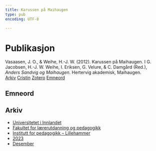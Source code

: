 ```yaml
---
title: Karussen på Maihaugen
type: pub
encoding: UTF-8

---
```

<h1>Publikasjon</h1>
<article id="csl-bib-container-M7DJVUHE" class="csl-bib-container">
  <div class="csl-bib-body"> <div class="csl-entry">Vasaasen, J. O., &#38; Weihe, H.-J. W. (2012). Karussen på Maihaugen. I G. Jacobsen, H.-J. W. Weihe, I. Eriksen, G. Velure, &#38; C. Damgård (Red.), <i>Anders Sandvig og Maihaugen</i>. Hertervig akademisk, Maihaugen.</div> </div>
  <div class="csl-bib-buttons">
    <a href="#taxonomy-article-M7DJVUHE" alt="archive" class="csl-bib-button">Arkiv</a>
    <a href="https://app.cristin.no/results/show.jsf?id=2211623" alt="Cristin" class="csl-bib-button">Cristin</a>
    <a href="http://zotero.org/groups/5881554/items/M7DJVUHE" alt="Zotero" class="csl-bib-button">Zotero</a>
    <a href="#keywords-article-M7DJVUHE" alt="keywords" class="csl-bib-button">Emneord</a>
  </div>
  <div id="csl-bib-meta-container-M7DJVUHE"></div>
</article>
<div id="csl-bib-meta-M7DJVUHE" class="csl-bib-meta">
  <article id="keywords-article-M7DJVUHE" class="keywords-article">
    <h1>Emneord</h1>
    
  </article>
  <article id="taxonomy-article-M7DJVUHE" class="taxonomy-article">
    <h1>Arkiv</h1>
    <ul>
      <li><a href="{{< params subfolder >}}nn/archive/?key=3DCRN523">Universitetet i Innlandet</a></li>
      <li><a href="{{< params subfolder >}}nn/archive/?key=WYNZA47F">Fakultet for lærerutdanning og pedagogikk</a></li>
      <li><a href="{{< params subfolder >}}nn/archive/?key=L8MA547R">Institutt for pedagogikk – Lillehammer</a></li>
      <li><a href="{{< params subfolder >}}nn/archive/?key=X7DWC6UD">2023</a></li>
      <li><a href="{{< params subfolder >}}nn/archive/?key=L4PTMCBV">Desember</a></li>
    </ul>
  </article>
</div>

